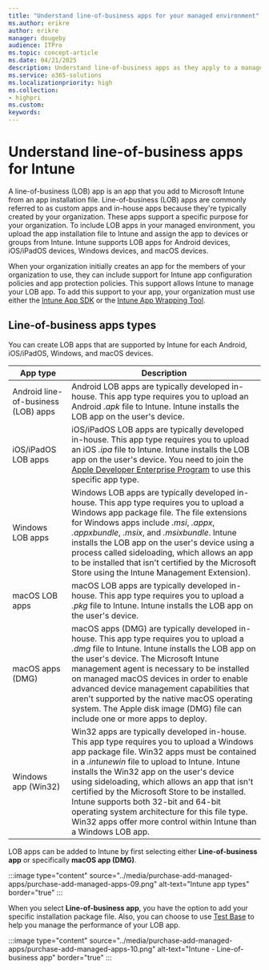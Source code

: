 ```yaml
---
title: "Understand line-of-business apps for your managed environment"
ms.author: erikre
author: erikre
manager: dougeby
audience: ITPro
ms.topic: concept-article
ms.date: 04/21/2025
description: Understand line-of-business apps as they apply to a managed environment.
ms.service: o365-solutions
ms.localizationpriority: high
ms.collection:
- highpri
ms.custom:
keywords:
---
```


# Understand line-of-business apps for Intune

A line-of-business (LOB) app is an app that you add to Microsoft Intune from an app installation file. Line-of-business (LOB) apps are commonly referred to as custom apps and in-house apps because they're typically created by your organization. These apps support a specific purpose for your organization. To include LOB apps in your managed environment, you upload the app installation file to Intune and assign the app to devices or groups from Intune. Intune supports LOB apps for Android devices, iOS/iPadOS devices, Windows devices, and macOS devices.

When your organization initially creates an app for the members of your organization to use, they can include support for Intune app configuration policies and app protection policies. This support allows Intune to manage your LOB app. To add this support to your app, your organization must use either the [Intune App SDK](/mem/intune/developer/app-sdk) or the [Intune App Wrapping Tool](/mem/intune/developer/apps-prepare-mobile-application-management).

## Line-of-business apps types

You can create LOB apps that are supported by Intune for each Android, iOS/iPadOS, Windows, and macOS devices.

| App type | Description |
|---|---|
| Android line-of-business (LOB) apps | Android LOB apps are typically developed in-house. This app type requires you to upload an Android *.apk* file to Intune. Intune installs the LOB app on the user's device. |
| iOS/iPadOS LOB apps | iOS/iPadOS LOB apps are typically developed in-house. This app type requires you to upload an iOS *.ipa* file to Intune. Intune installs the LOB app on the user's device. You need to join the [Apple Developer Enterprise Program](https://developer.apple.com/programs/enterprise/) to use this specific app type.   |
| Windows LOB apps | Windows LOB apps are typically developed in-house. This app type requires you to upload a Windows app package file. The file extensions for Windows apps include *.msi*, *.appx*, *.appxbundle*, *.msix*, and *.msixbundle*. Intune installs the LOB app on the user's device using a process called sideloading, which allows an app to be installed that isn't certified by the Microsoft Store using the Intune Management Extension). |
| macOS LOB apps | macOS LOB apps are typically developed in-house. This app type requires you to upload a *.pkg* file to Intune. Intune installs the LOB app on the user's device. |
| macOS apps (DMG) | macOS apps (DMG) are typically developed in-house. This app type requires you to upload a *.dmg* file to Intune. Intune installs the LOB app on the user's device. The Microsoft Intune management agent is necessary to be installed on managed macOS devices in order to enable advanced device management capabilities that aren't supported by the native macOS operating system. The Apple disk image (DMG) file can include one or more apps to deploy. |
| Windows app (Win32) | Win32 apps are typically developed in-house. This app type requires you to upload a Windows app package file. Win32 apps must be contained in a *.intunewin* file to upload to Intune. Intune installs the Win32 app on the user's device using sideloading, which allows an app that isn't certified by the Microsoft Store to be installed. Intune supports both 32-bit and 64-bit operating system architecture for this file type. Win32 apps offer more control within Intune than a Windows LOB app.  |

LOB apps can be added to Intune by first selecting either **Line-of-business app** or specifically **macOS app (DMG)**.

:::image type="content" source="../media/purchase-add-managed-apps/purchase-add-managed-apps-09.png" alt-text="Intune app types" border="true" :::
 
When you select **Line-of-business app**, you have the option to add your specific installation package file. Also, you can choose to use [Test Base](https://go.microsoft.com/fwlink/?linkid=2165798) to help you manage the performance of your LOB app.

:::image type="content" source="../media/purchase-add-managed-apps/purchase-add-managed-apps-10.png" alt-text="Intune - Line-of-business app" border="true" :::

